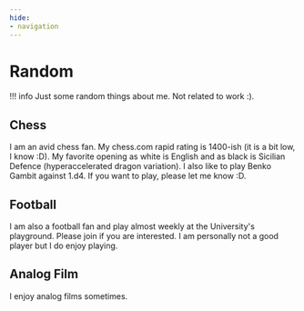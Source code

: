 ```yaml
---
hide:
- navigation
---
```


# Random 

!!! info 
        Just some random things about me. Not related to work :).

## Chess

I am an avid chess fan. My chess.com rapid rating is 1400-ish (it is a bit low, I know :D). My favorite opening as white is English and as black is Sicilian Defence (hyperaccelerated dragon variation). I also like to play Benko Gambit against 1.d4. If you want to play, please let me know :D.

## Football

I am also a football fan and play almost weekly at the University's playground. Please join if you are interested. I am personally not a good player but I do enjoy playing.


## Analog Film

I enjoy analog films sometimes.